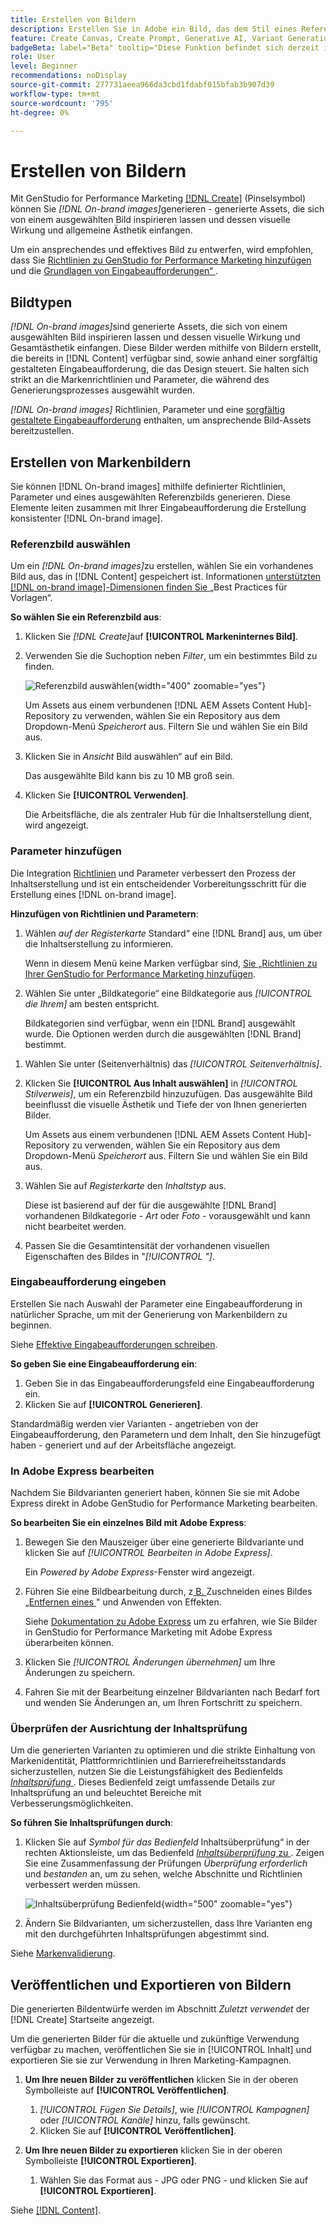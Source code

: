 ```yaml
---
title: Erstellen von Bildern
description: Erstellen Sie in Adobe ein Bild, das dem Stil eines Referenzbilds entspricht [!DNL GenStudio]  für Performance Marketing.
feature: Create Canvas, Create Prompt, Generative AI, Variant Generation, Content Generation
badgeBeta: label="Beta" tooltip="Diese Funktion befindet sich derzeit in Beta, sodass einige Funktionen möglicherweise eingeschränkt sind oder geändert werden können."
role: User
level: Beginner
recommendations: noDisplay
source-git-commit: 277731aeea966da3cbd1fdabf015bfab3b907d39
workflow-type: tm+mt
source-wordcount: '795'
ht-degree: 0%

---
```


# Erstellen von Bildern

Mit GenStudio for Performance Marketing [[!DNL Create]](/help/user-guide/create/overview.md) (Pinselsymbol) können Sie _[!DNL On-brand images]_&#x200B;generieren - generierte Assets, die sich von einem ausgewählten Bild inspirieren lassen und dessen visuelle Wirkung und allgemeine Ästhetik einfangen.<!-- [two types of images](#image-types) using GenStudio for Performance Marketing [[!DNL Create]](/help/user-guide/create/overview.md) (paintbrush icon)—_[!DNL On-brand images]_ and _[!DNL Similar images]_. -->

Um ein ansprechendes und effektives Bild zu entwerfen, wird empfohlen, dass Sie [Richtlinien zu GenStudio for Performance Marketing hinzufügen](/help/user-guide/guidelines/add-guidelines.md) und die [Grundlagen von Eingabeaufforderungen“ ](/help/user-guide/effective-prompts.md).

## Bildtypen

_[!DNL On-brand images]_&#x200B;sind generierte Assets, die sich von einem ausgewählten Bild inspirieren lassen und dessen visuelle Wirkung und Gesamtästhetik einfangen. Diese Bilder werden mithilfe von Bildern erstellt, die bereits in [!DNL Content] verfügbar sind, sowie anhand einer sorgfältig gestalteten Eingabeaufforderung, die das Design steuert. Sie halten sich strikt an die Markenrichtlinien und Parameter, die während des Generierungsprozesses ausgewählt wurden.

_[!DNL On-brand images]_<!-- and _[!DNL Similar images]_ --> Richtlinien, Parameter und eine [sorgfältig gestaltete Eingabeaufforderung](/help/user-guide/effective-prompts.md) enthalten, um ansprechende Bild-Assets bereitzustellen.

<!-- * _[!DNL Similar images]_—Image assets created with strong similarity to an existing selected image available in [!DNL Content]. When generating similar images, GenStudio for Performance Marketing redesigns the selected image, giving slight variations on the content to provide variety and nuance. -->

## Erstellen von Markenbildern

Sie können [!DNL On-brand images] mithilfe definierter Richtlinien, Parameter und eines ausgewählten Referenzbilds generieren. Diese Elemente leiten zusammen mit Ihrer Eingabeaufforderung die Erstellung konsistenter [!DNL On-brand image].

### Referenzbild auswählen

Um ein _[!DNL On-brand images]_&#x200B;zu erstellen, wählen Sie ein vorhandenes Bild aus, das in [!DNL Content] gespeichert ist. Informationen [ unterstützten [!DNL on-brand image]-Dimensionen finden Sie ](/help/user-guide/content/best-practices-for-templates.md#follow-channel-specific-template-guidelines) „Best Practices für Vorlagen“.

**So wählen Sie ein Referenzbild aus**:

1. Klicken Sie _[!DNL Create]_&#x200B;auf **[!UICONTROL Markeninternes Bild]**.
1. Verwenden Sie die Suchoption neben _Filter_, um ein bestimmtes Bild zu finden.

   ![Referenzbild auswählen](/help/assets/select-img.png){width="400" zoomable="yes"}

   Um Assets aus einem verbundenen [!DNL AEM Assets Content Hub]-Repository zu verwenden, wählen Sie ein Repository aus dem Dropdown-Menü _Speicherort_ aus. Filtern Sie und wählen Sie ein Bild aus.

1. Klicken Sie in _Ansicht_ Bild auswählen“ auf ein Bild.

   Das ausgewählte Bild kann bis zu 10 MB groß sein.

1. Klicken Sie **[!UICONTROL Verwenden]**.

   Die Arbeitsfläche, die als zentraler Hub für die Inhaltserstellung dient, wird angezeigt.

### Parameter hinzufügen

Die Integration [Richtlinien](/help/user-guide/guidelines/overview.md) und Parameter verbessert den Prozess der Inhaltserstellung und ist ein entscheidender Vorbereitungsschritt für die Erstellung eines [!DNL on-brand image].

**Hinzufügen von Richtlinien und Parametern**:

1. Wählen _auf der Registerkarte_ Standard“ eine [!DNL Brand] aus, um über die Inhaltserstellung zu informieren.

   Wenn in diesem Menü keine Marken verfügbar sind, [ Sie „Richtlinien zu Ihrer GenStudio for Performance Marketing hinzufügen](/help/user-guide/guidelines/add-guidelines.md).

1. Wählen Sie unter „Bildkategorie“ eine Bildkategorie aus _[!UICONTROL die Ihrem]_ am besten entspricht.

   Bildkategorien sind verfügbar, wenn ein [!DNL Brand] ausgewählt wurde. Die Optionen werden durch die ausgewählten [!DNL Brand] bestimmt.

<!-- 1. _(Optional)_ Select a custom model from _[!UICONTROL Model]_.

   Models are available if you access to [custom models in Firefly](https://adobedx.slack.com/archives/CMF1JGMLY/p1743534402774569). The _Models_ list will be blank if you do not have access. -->

1. Wählen Sie unter (Seitenverhältnis) das _[!UICONTROL Seitenverhältnis]_.
1. Klicken Sie **[!UICONTROL Aus Inhalt auswählen]** in _[!UICONTROL Stilverweis]_, um ein Referenzbild hinzuzufügen. Das ausgewählte Bild beeinflusst die visuelle Ästhetik und Tiefe der von Ihnen generierten Bilder.

   Um Assets aus einem verbundenen [!DNL AEM Assets Content Hub]-Repository zu verwenden, wählen Sie ein Repository aus dem Dropdown-Menü _Speicherort_ aus. Filtern Sie und wählen Sie ein Bild aus.

1. Wählen Sie auf _Registerkarte_ den _Inhaltstyp_ aus.

   Diese ist basierend auf der für die ausgewählte [!DNL Brand] vorhandenen Bildkategorie - _Art_ oder _Foto_ - vorausgewählt und kann nicht bearbeitet werden.

1. Passen Sie die Gesamtintensität der vorhandenen visuellen Eigenschaften des Bildes in &quot;_[!UICONTROL &quot;]_.

### Eingabeaufforderung eingeben

Erstellen Sie nach Auswahl der Parameter eine Eingabeaufforderung in natürlicher Sprache, um mit der Generierung von Markenbildern zu beginnen.

Siehe [Effektive Eingabeaufforderungen schreiben](/help/user-guide/effective-prompts.md).

**So geben Sie eine Eingabeaufforderung ein**:

1. Geben Sie in das Eingabeaufforderungsfeld eine Eingabeaufforderung ein.
1. Klicken Sie auf **[!UICONTROL Generieren]**.

Standardmäßig werden vier Varianten - angetrieben von der Eingabeaufforderung, den Parametern und dem Inhalt, den Sie hinzugefügt haben - generiert und auf der Arbeitsfläche angezeigt.

### In Adobe Express bearbeiten

Nachdem Sie Bildvarianten generiert haben, können Sie sie mit Adobe Express direkt in Adobe GenStudio for Performance Marketing bearbeiten.

**So bearbeiten Sie ein einzelnes Bild mit Adobe Express**:

1. Bewegen Sie den Mauszeiger über eine generierte Bildvariante und klicken Sie auf _[!UICONTROL Bearbeiten in Adobe Express]_.

   Ein _Powered by Adobe Express_-Fenster wird angezeigt.

1. Führen Sie eine Bildbearbeitung durch, z[ B. ](https://helpx.adobe.com/express/create-and-edit-images/edit-images/crop-images.html)Zuschneiden eines Bildes[ „Entfernen eines ](https://helpx.adobe.com/express/create-and-edit-images/create-and-modify-with-generative-ai/remove-objects-generative-fill.html)&quot; und Anwenden von Effekten.

   Siehe [Dokumentation zu Adobe Express](https://helpx.adobe.com/express/user-guide.html) um zu erfahren, wie Sie Bilder in GenStudio for Performance Marketing mit Adobe Express überarbeiten können.

1. Klicken Sie _[!UICONTROL Änderungen übernehmen]_ um Ihre Änderungen zu speichern.
1. Fahren Sie mit der Bearbeitung einzelner Bildvarianten nach Bedarf fort und wenden Sie Änderungen an, um Ihren Fortschritt zu speichern.

### Überprüfen der Ausrichtung der Inhaltsprüfung

Um die generierten Varianten zu optimieren und die strikte Einhaltung von Markenidentität, Plattformrichtlinien und Barrierefreiheitsstandards sicherzustellen, nutzen Sie die Leistungsfähigkeit des Bedienfelds [_Inhaltsprüfung_ ](/help/user-guide/guidelines/brand-validation.md#content-check-panel). Dieses Bedienfeld zeigt umfassende Details zur Inhaltsprüfung an und beleuchtet Bereiche mit Verbesserungsmöglichkeiten.

**So führen Sie Inhaltsprüfungen durch**:

1. Klicken Sie auf _Symbol für das Bedienfeld_ Inhaltsüberprüfung“ in der rechten Aktionsleiste, um das Bedienfeld [_Inhaltsüberprüfung_ zu ](/help/user-guide/guidelines/brand-validation.md#content-check-panel). Zeigen Sie eine Zusammenfassung der Prüfungen *Überprüfung erforderlich* und *bestanden* an, um zu sehen, welche Abschnitte und Richtlinien verbessert werden müssen.

   ![_Inhaltsüberprüfung_ Bedienfeld](/help/assets/content-check-img.png){width="500" zoomable="yes"}

1. Ändern Sie Bildvarianten, um sicherzustellen, dass Ihre Varianten eng mit den durchgeführten Inhaltsprüfungen abgestimmt sind.

Siehe [Markenvalidierung](/help/user-guide/guidelines/brand-validation.md).

<!-- ## Generate Similar images

You can quickly generate images similar to a selected image within [!DNL Content] from the [!DNL Create] home.

**To create _[!DNL Similar images]_**:

1. In _[!DNL Create]_, click **[!UICONTROL Similar images]**.
1. Use the search option, adjacent to _Filter_, to find a specific image.

   To use assets from a connected [!DNL AEM Assets Content Hub] repository, choose a repository from the _Location_ drop-down menu. Filter and select one image.

1. In the _Select image_ view, click on an image.
1. Click **[!UICONTROL Use]**.

   The Canvas, which serves as the central hub for content creation, is displayed. Four image variations similar to the original selected image appear.

   ![Generate similar images](/help/assets/generate-similar.png){width="400" zoomable="yes"} -->

## Veröffentlichen und Exportieren von Bildern

Die generierten Bildentwürfe werden im Abschnitt _Zuletzt verwendet_ der [!DNL Create] Startseite angezeigt.

Um die generierten Bilder für die aktuelle und zukünftige Verwendung verfügbar zu machen, veröffentlichen Sie sie in [!UICONTROL Inhalt] und exportieren Sie sie zur Verwendung in Ihren Marketing-Kampagnen.

1. **Um Ihre neuen Bilder zu veröffentlichen** klicken Sie in der oberen Symbolleiste auf **[!UICONTROL Veröffentlichen]**.
   1. _[!UICONTROL Fügen Sie Details]_, wie _[!UICONTROL Kampagnen]_ oder _[!UICONTROL Kanäle]_ hinzu, falls gewünscht.
   1. Klicken Sie auf **[!UICONTROL Veröffentlichen]**.

1. **Um Ihre neuen Bilder zu exportieren** klicken Sie in der oberen Symbolleiste **[!UICONTROL Exportieren]**.
   1. Wählen Sie das Format aus - JPG oder PNG - und klicken Sie auf **[!UICONTROL Exportieren]**.

Siehe [[!DNL Content]](/help/user-guide/content/overview.md#search-and-find-approved-content).
